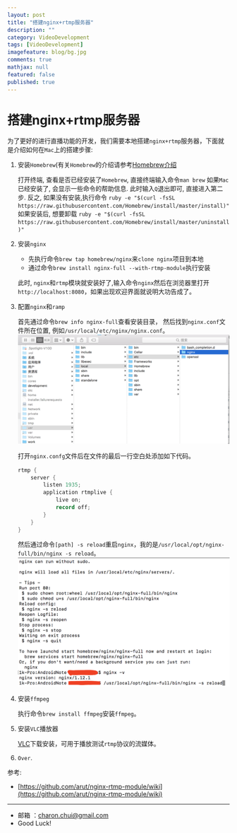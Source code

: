 ```yaml
---
layout: post
title: "搭建nginx+rtmp服务器"
description: ""
category: VideoDevelopment
tags: [VideoDevelopment]
imagefeature: blog/bg.jpg
comments: true
mathjax: null
featured: false
published: true
---
```


搭建nginx+rtmp服务器
===

为了更好的进行直播功能的开发，我们需要本地搭建`nginx+rtmp`服务器，下面就是介绍如何在`Mac`上的搭建步骤:  

1. 安装`Homebrew`(有关`Homebrew`的介绍请参考[Homebrew介绍](http://www.cnblogs.com/lzrabbit/p/4032515.html)

    打开终端, 查看是否已经安装了`Homebrew`, 直接终端输入命令`man brew`
    如果`Mac`已经安装了, 会显示一些命令的帮助信息. 此时输入`Q`退出即可, 直接进入第二步. 反之, 如果没有安装,执行命令 
    `ruby -e "$(curl -fsSL https://raw.githubusercontent.com/Homebrew/install/master/install)"` 
    如果安装后, 想要卸载 
    `ruby -e "$(curl -fsSL https://raw.githubusercontent.com/Homebrew/install/master/uninstall)"`

2. 安装`nginx`

    - 先执行命令`brew tap homebrew/nginx`来`clone nginx`项目到本地
    - 通过命令`brew install nginx-full --with-rtmp-module`执行安装

    此时, `nginx`和`rtmp`模块就安装好了,输入命令`nginx`然后在浏览器里打开`http://localhost:8080`，如果出现欢迎界面就说明大功告成了。

3. 配置`nginx`和`ramp`

    首先通过命令`brew info nginx-full`查看安装目录， 然后找到`nginx.conf`文件所在位置, 例如`/usr/local/etc/nginx/nginx.conf`。 
    ![image](https://raw.githubusercontent.com/CharonChui/Pictures/master/nginx_path.png?raw=true)

    打开`nginx.confg`文件后在文件的最后一行空白处添加如下代码。
    
    ```java
    rtmp {
        server {
            listen 1935;
            application rtmplive {
                live on;
                record off;
            }
        }
    }
    ```
    然后通过命令`[path] -s reload`重启`nginx`，我的是`/usr/local/opt/nginx-full/bin/nginx -s reload`。
    ![image](https://raw.githubusercontent.com/CharonChui/Pictures/master/nginx_reload.png?raw=true)

4. 安装`ffmpeg`

    执行命令`brew install ffmpeg`安装`ffmpeg`。  

5. 安装`VLC`播放器

    [VLC](http://www.videolan.org/)下载安装，可用于播放测试`rtmp`协议的流媒体。

6. `Over`.



参考:  

- [https://github.com/arut/nginx-rtmp-module/wiki](https://github.com/arut/nginx-rtmp-module/wiki)

---

- 邮箱 ：charon.chui@gmail.com  
- Good Luck! 
